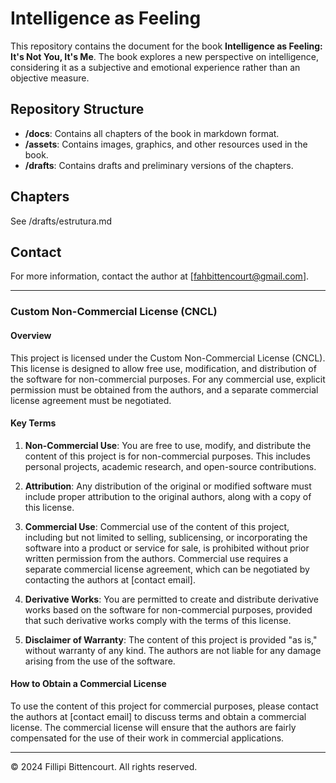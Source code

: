# Intelligence as Feeling

This repository contains the document for the book **Intelligence as Feeling: It's Not You, It's Me**. The book explores a new perspective on intelligence, considering it as a subjective and emotional experience rather than an objective measure.

## Repository Structure

- **/docs**: Contains all chapters of the book in markdown format.
- **/assets**: Contains images, graphics, and other resources used in the book.
- **/drafts**: Contains drafts and preliminary versions of the chapters.

## Chapters

See /drafts/estrutura.md

## Contact

For more information, contact the author at [fahbittencourt@gmail.com].

---

### Custom Non-Commercial License (CNCL)

#### Overview

This project is licensed under the Custom Non-Commercial License (CNCL). This license is designed to allow free use, modification, and distribution of the software for non-commercial purposes. For any commercial use, explicit permission must be obtained from the authors, and a separate commercial license agreement must be negotiated.

#### Key Terms

1. **Non-Commercial Use**: You are free to use, modify, and distribute the content of this project is for non-commercial purposes. This includes personal projects, academic research, and open-source contributions.

2. **Attribution**: Any distribution of the original or modified software must include proper attribution to the original authors, along with a copy of this license.

3. **Commercial Use**: Commercial use of the content of this project, including but not limited to selling, sublicensing, or incorporating the software into a product or service for sale, is prohibited without prior written permission from the authors. Commercial use requires a separate commercial license agreement, which can be negotiated by contacting the authors at [contact email].

4. **Derivative Works**: You are permitted to create and distribute derivative works based on the software for non-commercial purposes, provided that such derivative works comply with the terms of this license.

5. **Disclaimer of Warranty**: The content of this project is provided "as is," without warranty of any kind. The authors are not liable for any damage arising from the use of the software.

#### How to Obtain a Commercial License

To use the content of this project for commercial purposes, please contact the authors at [contact email] to discuss terms and obtain a commercial license. The commercial license will ensure that the authors are fairly compensated for the use of their work in commercial applications.

---

© 2024 Fillipi Bittencourt. All rights reserved.
